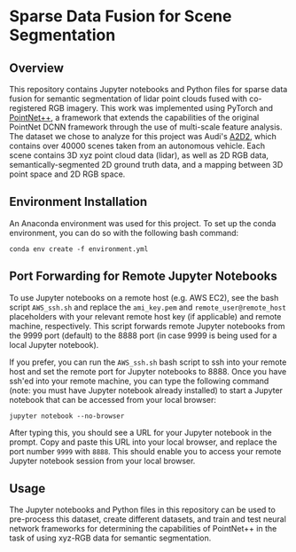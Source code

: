 # Sparse Data Fusion for Scene Segmentation
## Overview
This repository contains Jupyter notebooks and Python files for sparse data fusion for semantic segmentation of lidar point clouds fused with co-registered RGB imagery.  This work was implemented using PyTorch and [PointNet++](https://github.com/charlesq34/pointnet2), a framework that extends the capabilities of the original PointNet DCNN framework through the use of multi-scale feature analysis.  The dataset we chose to analyze for this project was Audi's [A2D2](https://www.audi-electronics-venture.de/aev/web/en/driving-dataset/dataset.html), which contains over 40000 scenes taken from an autonomous vehicle.  Each scene contains 3D xyz point cloud data (lidar), as well as 2D RGB data, semantically-segmented 2D ground truth data, and a mapping between 3D point space and 2D RGB space.

 ## Environment Installation
 An Anaconda environment was used for this project.  To set up the conda environment, you can do so with the following bash command:
 
 `conda env create -f environment.yml`
 
 ## Port Forwarding for Remote Jupyter Notebooks
 To use Jupyter notebooks on a remote host (e.g. AWS EC2), see the bash script `AWS_ssh.sh` and replace the `ami_key.pem` and `remote_user@remote_host` placeholders with your relevant remote host key (if applicable) and remote machine, respectively.  This script forwards remote Jupyter notebooks from the 9999 port (default) to the 8888 port (in case 9999 is being used for a local Jupyter notebook).  
 
 If you prefer, you can run the `AWS_ssh.sh` bash script to ssh into your remote host and set the remote port for Jupyter notebooks to 8888.  Once you have ssh'ed into your remote machine, you can type the following command (note: you must have Jupyter notebook already installed) to start a Jupyter notebook that can be accessed from your local browser:
 
 `jupyter notebook --no-browser`
 
 After typing this, you should see a URL for your Jupyter notebook in the prompt.  Copy and paste this URL into your local browser, and replace the port number `9999` with `8888`.  This should enable you to access your remote Jupyter notebook session from your local browser.
 
 ## Usage 
 The Jupyter notebooks and Python files in this repository can be used to pre-process this dataset, create different datasets, and train and test neural network frameworks for determining the capabilities of PointNet++ in the task of using xyz-RGB data for semantic segmentation.  
 

 
 

